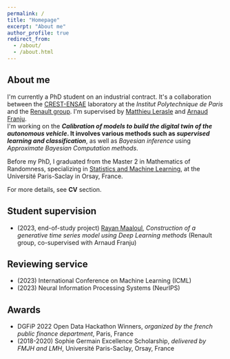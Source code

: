 ```yaml
---
permalink: /
title: "Homepage"
excerpt: "About me"
author_profile: true
redirect_from: 
  - /about/
  - /about.html
---
```


## About me

I'm currently a PhD student on an industrial contract. It's a collaboration between the [CREST-ENSAE](https://crest.science/) laboratory at the *Institut Polytechnique de Paris* and the [Renault group](https://www.renaultgroup.com/). I'm supervised by [Matthieu Lerasle](http://lerasle.perso.math.cnrs.fr/index.html) and [Arnaud Franju](https://www.linkedin.com/in/arnaud-franju-723a611/).  
I'm working on the ***Calibration of models to build the digital twin of the autonomous vehicle*. It involves various methods such as *supervised learning and classification***, as well as *Bayesian inference* using *Approximate Bayesian Computation methods*.

Before my PhD, I graduated from the Master 2 in Mathematics of Randomness, specializing in [Statistics and Machine Learning](https://master-statml.imo.universite-paris-saclay.fr/), at the Université Paris-Saclay in Orsay, France.  

For more details, see **CV** section.  

## Student supervision

* (2023, end-of-study project) [Rayan Maaloul](https://www.linkedin.com/in/rayan-maaloul-9b3606217/?originalSubdomain=fr), *Construction of a generative time series model using Deep Learning methods* (Renault group, co-supervised with Arnaud Franju)

## Reviewing service

* (2023) International Conference on Machine Learning (ICML)
* (2023) Neural Information Processing Systems (NeurIPS)

## Awards

* DGFiP 2022 Open Data Hackathon Winners, *organized by the french public finance department*, Paris, France
* (2018-2020) Sophie Germain Excellence Scholarship, *delivered by FMJH and LMH*, Université Paris-Saclay, Orsay, France

